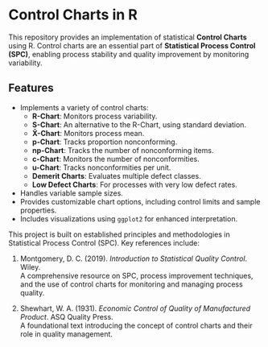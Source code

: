 # Control Charts in R

This repository provides an implementation of statistical **Control Charts** using R. Control charts are an essential part of **Statistical Process Control (SPC)**, enabling process stability and quality improvement by monitoring variability.

## Features

- Implements a variety of control charts:
  - **R-Chart**: Monitors process variability.
  - **S-Chart**: An alternative to the R-Chart, using standard deviation.
  - **X̄-Chart**: Monitors process mean.
  - **p-Chart**: Tracks proportion nonconforming.
  - **np-Chart**: Tracks the number of nonconforming items.
  - **c-Chart**: Monitors the number of nonconformities.
  - **u-Chart**: Tracks nonconformities per unit.
  - **Demerit Charts**: Evaluates multiple defect classes.
  - **Low Defect Charts**: For processes with very low defect rates.
- Handles variable sample sizes.
- Provides customizable chart options, including control limits and sample properties.
- Includes visualizations using `ggplot2` for enhanced interpretation.

This project is built on established principles and methodologies in Statistical Process Control (SPC). Key references include:

1. Montgomery, D. C. (2019). *Introduction to Statistical Quality Control*. Wiley.  
   A comprehensive resource on SPC, process improvement techniques, and the use of control charts for monitoring and managing process quality.

2. Shewhart, W. A. (1931). *Economic Control of Quality of Manufactured Product*. ASQ Quality Press.  
   A foundational text introducing the concept of control charts and their role in quality management.
